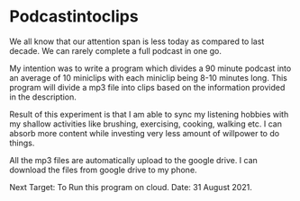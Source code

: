 # Podcastintoclips

We all know that our attention span is less today as compared to last decade. We can rarely complete a full podcast in one go. 

My intention was to write a program which divides a 90 minute podcast into an average of 10 miniclips with each miniclip being 8-10 minutes long.
This program will divide a mp3 file into clips based on the information provided in the description.

Result of this experiment is that I am able to sync my listening hobbies with my shallow activities like brushing, exercising, cooking, walking etc. I can 
absorb more content while investing very less amount of willpower to do things. 

All the mp3 files are automatically upload to the google drive. I can download the files from google drive to my phone.


Next Target: To Run this program on cloud. 
Date: 31 August 2021.

